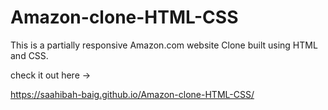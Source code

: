 # Amazon-clone-HTML-CSS
This is a partially responsive Amazon.com  website Clone built using HTML and CSS.

check it out here ->

https://saahibah-baig.github.io/Amazon-clone-HTML-CSS/
